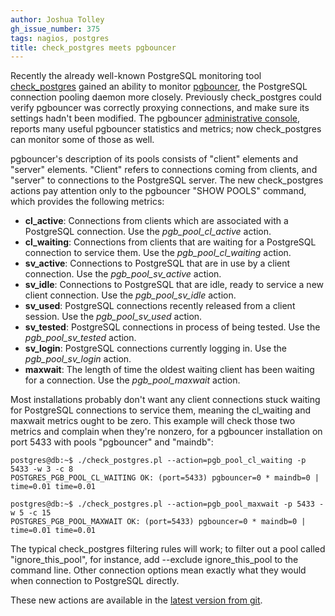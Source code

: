 ```yaml
---
author: Joshua Tolley
gh_issue_number: 375
tags: nagios, postgres
title: check_postgres meets pgbouncer
---
```




Recently the already well-known PostgreSQL monitoring tool [check_postgres](http://bucardo.org/wiki/Check_postgres) gained an ability to monitor [pgbouncer](http://pgfoundry.org/projects/pgbouncer/), the PostgreSQL connection pooling daemon more closely. Previously check_postgres could verify pgbouncer was correctly proxying connections, and make sure its settings hadn't been modified. The pgbouncer [administrative console](http://pgbouncer.projects.postgresql.org/doc/usage.html#toc5), reports many useful pgbouncer statistics and metrics; now check_postgres can monitor some of those as well.

pgbouncer's description of its pools consists of "client" elements and "server" elements. "Client" refers to connections coming from clients, and "server" to connections to the PostgreSQL server. The new check_postgres actions pay attention only to the pgbouncer "SHOW POOLS" command, which provides the following metrics:

- **cl_active**: Connections from clients which are associated with a PostgreSQL connection. Use the *pgb_pool_cl_active* action.
- **cl_waiting**: Connections from clients that are waiting for a PostgreSQL connection to service them. Use the *pgb_pool_cl_waiting* action.
- **sv_active**: Connections to PostgreSQL that are in use by a client connection. Use the *pgb_pool_sv_active* action.
- **sv_idle**: Connections to PostgreSQL that are idle, ready to service a new client connection. Use the *pgb_pool_sv_idle* action.
- **sv_used**: PostgreSQL connections recently released from a client session. Use the *pgb_pool_sv_used* action.
- **sv_tested**: PostgreSQL connections in process of being tested. Use the *pgb_pool_sv_tested* action.
- **sv_login**: PostgreSQL connections currently logging in. Use the *pgb_pool_sv_login* action.
- **maxwait**: The length of time the oldest waiting client has been waiting for a connection. Use the *pgb_pool_maxwait* action.

Most installations probably don't want any client connections stuck waiting for PostgreSQL connections to service them, meaning the cl_waiting and maxwait metrics ought to be zero. This example will check those two metrics and complain when they're nonzero, for a pgbouncer installation on port 5433 with pools "pgbouncer" and "maindb":

```nohighlight
postgres@db:~$ ./check_postgres.pl --action=pgb_pool_cl_waiting -p 5433 -w 3 -c 8
POSTGRES_PGB_POOL_CL_WAITING OK: (port=5433) pgbouncer=0 * maindb=0 | time=0.01 time=0.01

postgres@db:~$ ./check_postgres.pl --action=pgb_pool_maxwait -p 5433 -w 5 -c 15 
POSTGRES_PGB_POOL_MAXWAIT OK: (port=5433) pgbouncer=0 * maindb=0 | time=0.01 time=0.01
```

The typical check_postgres filtering rules will work; to filter out a pool called "ignore_this_pool", for instance, add --exclude ignore_this_pool to the command line. Other connection options mean exactly what they would when connection to PostgreSQL directly.

These new actions are available in the [latest version from git](http://github.com/bucardo/check_postgres/blob/master/check_postgres.pl).


